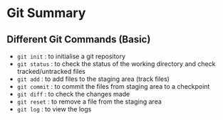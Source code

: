 # Git Summary

## Different Git Commands (Basic)

* ```git init``` : to initialise a git repository
* ```git status``` : to check the status of the working directory and check tracked/untracked files
* ```git add``` : to add files to the staging area (track files)
* ```git commit``` : to commit the files from staging area to a checkpoint
* ```git diff``` : to check the changes made
* ```git reset``` : to remove a file from the staging area
* ```git log``` : to view the logs